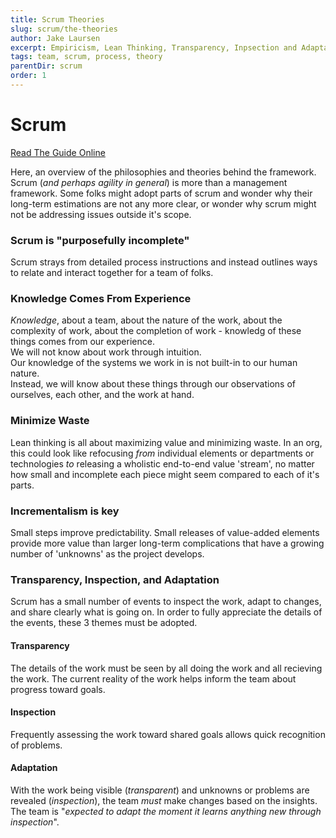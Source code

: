 ```yaml
---
title: Scrum Theories
slug: scrum/the-theories
author: Jake Laursen
excerpt: Empiricism, Lean Thinking, Transparency, Inpsection and Adaptation keep Scrum honest
tags: team, scrum, process, theory
parentDir: scrum
order: 1
---
```


# Scrum

[Read The Guide Online](https://scrumguides.org/scrum-guide.html)

Here, an overview of the philosophies and theories behind the framework.  
Scrum (_and perhaps agility in general_) is more than a management framework. Some folks might adopt parts of scrum and wonder why their long-term estimations are not any more clear, or wonder why scrum might not be addressing issues outside it's scope.

### Scrum is "purposefully incomplete"

Scrum strays from detailed process instructions and instead outlines ways to relate and interact together for a team of folks.

### Knowledge Comes From Experience

_Knowledge_, about a team, about the nature of the work, about the complexity of work, about the completion of work - knowledg of these things comes from our experience.  
We will not know about work through intuition.  
Our knowledge of the systems we work in is not built-in to our human nature.  
Instead, we will know about these things through our observations of ourselves, each other, and the work at hand.

### Minimize Waste

Lean thinking is all about maximizing value and minimizing waste. In an org, this could look like refocusing _from_ individual elements or departments or technologies _to_ releasing a wholistic end-to-end value 'stream', no matter how small and incomplete each piece might seem compared to each of it's parts.

### Incrementalism is key

Small steps improve predictability. Small releases of value-added elements provide more value than larger long-term complications that have a growing number of 'unknowns' as the project develops.

### Transparency, Inspection, and Adaptation

Scrum has a small number of events to inspect the work, adapt to changes, and share clearly what is going on. In order to fully appreciate the details of the events, these 3 themes must be adopted.

#### Transparency

The details of the work must be seen by all doing the work and all recieving the work. The current reality of the work helps inform the team about progress toward goals.

#### Inspection

Frequently assessing the work toward shared goals allows quick recognition of problems.

#### Adaptation

With the work being visible (_transparent_) and unknowns or problems are revealed (_inspection_), the team _must_ make changes based on the insights. The team is "_expected to adapt the moment it learns anything new through inspection_".
